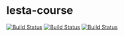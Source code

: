 # lesta-course

[![Build Status](https://github.com/AllPlas/lesta-course/actions/workflows/docker-image.yml/badge.svg)](https://github.com/AllPlas/lesta-course/actions/workflows/docker-image.yml)
[![Build Status](https://github.com/AllPlas/lesta-course/actions/workflows/mac.yml/badge.svg)](https://github.com/AllPlas/lesta-course/actions/workflows/mac.yml)
[![Build Status](https://github.com/AllPlas/lesta-course/actions/workflows/windows.yml/badge.svg)](https://github.com/AllPlas/lesta-course/actions/workflows/windows.yml)
